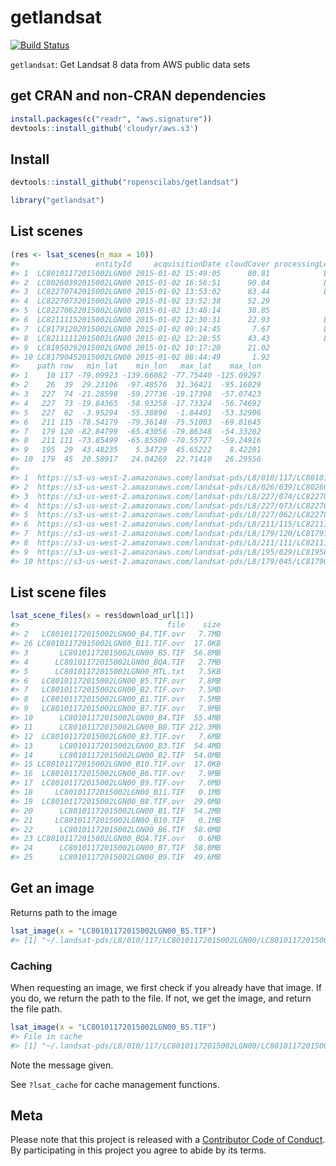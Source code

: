 getlandsat
======



[![Build Status](https://travis-ci.org/ropenscilabs/getlandsat.svg?branch=master)](https://travis-ci.org/ropenscilabs/getlandsat)

`getlandsat`: Get Landsat 8 data from AWS public data sets

## get CRAN and non-CRAN dependencies


```r
install.packages(c("readr", "aws.signature"))
devtools::install_github('cloudyr/aws.s3')
```

## Install


```r
devtools::install_github("ropenscilabs/getlandsat")
```


```r
library("getlandsat")
```

## List scenes


```r
(res <- lsat_scenes(n_max = 10))
#>                 entityId     acquisitionDate cloudCover processingLevel
#> 1  LC80101172015002LGN00 2015-01-02 15:49:05      80.81            L1GT
#> 2  LC80260392015002LGN00 2015-01-02 16:56:51      90.84            L1GT
#> 3  LC82270742015002LGN00 2015-01-02 13:53:02      83.44            L1GT
#> 4  LC82270732015002LGN00 2015-01-02 13:52:38      52.29             L1T
#> 5  LC82270622015002LGN00 2015-01-02 13:48:14      38.85             L1T
#> 6  LC82111152015002LGN00 2015-01-02 12:30:31      22.93            L1GT
#> 7  LC81791202015002LGN00 2015-01-02 09:14:45       7.67            L1GT
#> 8  LC82111112015002LGN00 2015-01-02 12:28:55      43.43            L1GT
#> 9  LC81950292015002LGN00 2015-01-02 10:17:20      21.02             L1T
#> 10 LC81790452015002LGN00 2015-01-02 08:44:49       1.92             L1T
#>    path row   min_lat    min_lon   max_lat    max_lon
#> 1    10 117 -79.09923 -139.66082 -77.75440 -125.09297
#> 2    26  39  29.23106  -97.48576  31.36421  -95.16029
#> 3   227  74 -21.28598  -59.27736 -19.17398  -57.07423
#> 4   227  73 -19.84365  -58.93258 -17.73324  -56.74692
#> 5   227  62  -3.95294  -55.38896  -1.84491  -53.32906
#> 6   211 115 -78.54179  -79.36148 -75.51003  -69.81645
#> 7   179 120 -82.84799  -65.43056 -79.86348  -54.33202
#> 8   211 111 -73.85499  -65.85500 -70.55727  -59.24916
#> 9   195  29  43.48235    5.34729  45.65222    8.42201
#> 10  179  45  20.58917   24.04269  22.71410   26.29556
#>                                                                                  download_url
#> 1  https://s3-us-west-2.amazonaws.com/landsat-pds/L8/010/117/LC80101172015002LGN00/index.html
#> 2  https://s3-us-west-2.amazonaws.com/landsat-pds/L8/026/039/LC80260392015002LGN00/index.html
#> 3  https://s3-us-west-2.amazonaws.com/landsat-pds/L8/227/074/LC82270742015002LGN00/index.html
#> 4  https://s3-us-west-2.amazonaws.com/landsat-pds/L8/227/073/LC82270732015002LGN00/index.html
#> 5  https://s3-us-west-2.amazonaws.com/landsat-pds/L8/227/062/LC82270622015002LGN00/index.html
#> 6  https://s3-us-west-2.amazonaws.com/landsat-pds/L8/211/115/LC82111152015002LGN00/index.html
#> 7  https://s3-us-west-2.amazonaws.com/landsat-pds/L8/179/120/LC81791202015002LGN00/index.html
#> 8  https://s3-us-west-2.amazonaws.com/landsat-pds/L8/211/111/LC82111112015002LGN00/index.html
#> 9  https://s3-us-west-2.amazonaws.com/landsat-pds/L8/195/029/LC81950292015002LGN00/index.html
#> 10 https://s3-us-west-2.amazonaws.com/landsat-pds/L8/179/045/LC81790452015002LGN00/index.html
```

## List scene files


```r
lsat_scene_files(x = res$download_url[1])
#>                                 file    size
#> 2   LC80101172015002LGN00_B4.TIF.ovr   7.7MB
#> 26 LC80101172015002LGN00_B11.TIF.ovr  17.0KB
#> 3       LC80101172015002LGN00_B5.TIF  56.8MB
#> 4      LC80101172015002LGN00_BQA.TIF   2.7MB
#> 5      LC80101172015002LGN00_MTL.txt   7.5KB
#> 6   LC80101172015002LGN00_B5.TIF.ovr   7.8MB
#> 7   LC80101172015002LGN00_B2.TIF.ovr   7.5MB
#> 8   LC80101172015002LGN00_B1.TIF.ovr   7.5MB
#> 9   LC80101172015002LGN00_B7.TIF.ovr   7.9MB
#> 10      LC80101172015002LGN00_B4.TIF  55.4MB
#> 11      LC80101172015002LGN00_B8.TIF 212.3MB
#> 12  LC80101172015002LGN00_B3.TIF.ovr   7.6MB
#> 13      LC80101172015002LGN00_B3.TIF  54.4MB
#> 14      LC80101172015002LGN00_B2.TIF  54.0MB
#> 15 LC80101172015002LGN00_B10.TIF.ovr  17.0KB
#> 16  LC80101172015002LGN00_B6.TIF.ovr   7.9MB
#> 17  LC80101172015002LGN00_B9.TIF.ovr   7.0MB
#> 18     LC80101172015002LGN00_B11.TIF   0.1MB
#> 19  LC80101172015002LGN00_B8.TIF.ovr  29.0MB
#> 20      LC80101172015002LGN00_B1.TIF  54.2MB
#> 21     LC80101172015002LGN00_B10.TIF   0.1MB
#> 22      LC80101172015002LGN00_B6.TIF  58.0MB
#> 23 LC80101172015002LGN00_BQA.TIF.ovr   0.6MB
#> 24      LC80101172015002LGN00_B7.TIF  58.0MB
#> 25      LC80101172015002LGN00_B9.TIF  49.6MB
```

## Get an image

Returns path to the image


```r
lsat_image(x = "LC80101172015002LGN00_B5.TIF")
#> [1] "~/.landsat-pds/L8/010/117/LC80101172015002LGN00/LC80101172015002LGN00_B5.TIF"
```

### Caching

When requesting an image, we first check if you already have that image. If you do, 
we return the path to the file. If not, we get the image, and return the file path.


```r
lsat_image(x = "LC80101172015002LGN00_B5.TIF")
#> File in cache
#> [1] "~/.landsat-pds/L8/010/117/LC80101172015002LGN00/LC80101172015002LGN00_B5.TIF"
```

Note the message given.

See `?lsat_cache` for cache management functions.

## Meta

Please note that this project is released with a [Contributor Code of Conduct](CONDUCT.md). By participating in this project you agree to abide by its terms.
